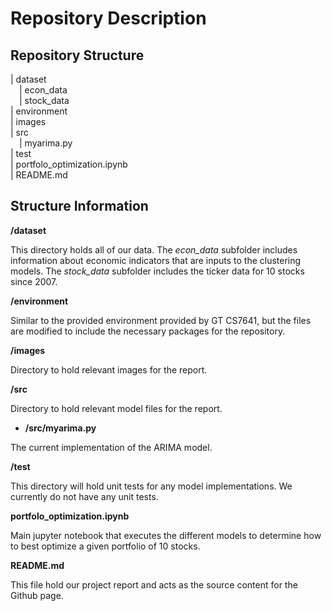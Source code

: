 # Repository Description

## Repository Structure

| dataset  
&emsp;| econ_data  
&emsp;| stock_data   
| environment   
| images  
| src  
&emsp;| myarima.py   
| test  
| portfolo_optimization.ipynb  
| README.md  

## Structure Information

**/dataset**

This directory holds all of our data. The *econ_data* subfolder includes
information about economic indicators that are inputs to the clustering models.
The *stock_data* subfolder includes the ticker data for 10 stocks since 2007. 

**/environment**

Similar to the provided environment provided by GT CS7641, but the files are
modified to include the necessary packages for the repository.

**/images**

Directory to hold relevant images for the report.

**/src**

Directory to hold relevant model files for the report.

- **/src/myarima.py**
    
The current implementation of the ARIMA model. 

**/test**

This directory will hold unit tests for any model implementations. We currently
do not have any unit tests.  

**portfolo_optimization.ipynb**

Main jupyter notebook that executes the different models to determine how to
best optimize a given portfolio of 10 stocks.


**README.md**

This file hold our project report and acts as the source content for the Github page. 

